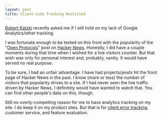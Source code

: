 ```yaml
---
layout: post
title: Client-side Tracking Revisited
---
```

[Robert Katzki](http://katzki.de) recently asked me if I still hold on my lack of Google Analytics/other tracking.

I was fortunate enough to be tested on this front with the popularity of the "[Open Protocols](/2015/02/15/using-open-protocols/)" post on [Hacker News](http://news.ycombinator.com). Honestly, I did have a couple moments during that time when I wished for a live visitors counter. But that wish was only for personal interest and, probably, vanity. It would have served no real purpose.

To be sure, I had an unfair advantage. I have had projects/posts hit the front page of Hacker News in the past. I know (more or less) the number of
visitors that popularity drives to a site. If I had never seen the live traffic driven by Hacker News, I definitely would have wanted to watch that.
 You can find other people's data on this, though.

Still no overly-compelling reason for me to have analytics tracking on my
site. I do keep it on my product sites. But that is for [client error tracking](https://github.com/andjosh/gatrack.js "gatrack.js, Event tracking for Google Analytics"), customer service, and
 feature evaluation.
